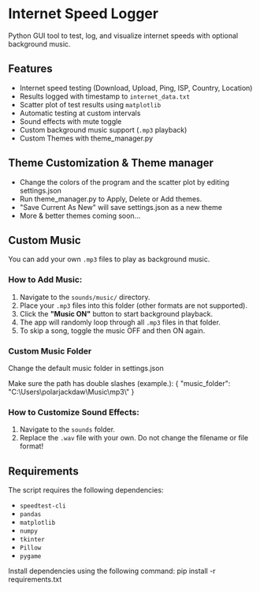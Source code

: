 # Internet Speed Logger

Python GUI tool to test, log, and visualize internet speeds with optional background music.

## Features

- Internet speed testing (Download, Upload, Ping, ISP, Country, Location)
- Results logged with timestamp to `internet_data.txt`
- Scatter plot of test results using `matplotlib`
- Automatic testing at custom intervals
- Sound effects with mute toggle
- Custom background music support (`.mp3` playback)
- Custom Themes with theme_manager.py

## Theme Customization & Theme manager

- Change the colors of the program and the scatter plot by editing settings.json
- Run theme_manager.py to Apply, Delete or Add themes.
- "Save Current As New" will save settings.json as a new theme
- More & better themes coming soon...

## Custom Music

You can add your own `.mp3` files to play as background music.

### How to Add Music:

1. Navigate to the `sounds/music/` directory.
2. Place your `.mp3` files into this folder (other formats are not supported).
3. Click the **"Music ON"** button to start background playback.
4. The app will randomly loop through all `.mp3` files in that folder.
5. To skip a song, toggle the music OFF and then ON again.

### Custom Music Folder

Change the default music folder in settings.json

Make sure the path has double slashes (example.):
{
  "music_folder": "C:\\Users\\polarjackdaw\\Music\\mp3\\"
}

### How to Customize Sound Effects:

1. Navigate to the `sounds` folder.
2. Replace the `.wav` file with your own. Do not change the filename or file format!


## Requirements

The script requires the following dependencies:
- `speedtest-cli`
- `pandas`
- `matplotlib`
- `numpy`
- `tkinter`
- `Pillow`
- `pygame`

Install dependencies using the following command:
pip install -r requirements.txt
